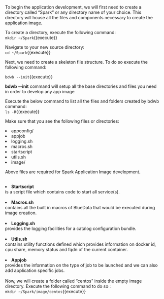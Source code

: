 To begin the application development, we will first need to create a directory called “Spark” or any directory name of your choice. This directory will house all the files and components necessary to create the application image. 

To create a directory, execute the following command:<br>
`mkdir ~/Spark`{{execute}}<br>

Navigate to your new source directory:<br>
`cd ~/Spark`{{execute}}<br>

Next, we need to create a skeleton file structure. To do so execute the following command:

`bdwb --init`{{execute}}

 <b>bdwb --init</b> command will setup all the base directories and files you need in order to develop any app image

 Execute the below command to list all the files and folders created by bdwb command:<br>
`ls -R`{{execute}}

Make sure that you see the following files or directories:
<li>appconfig/</li>
<li>appjob</li> 
<li>logging.sh</li>  
<li>macros.sh</li>  
<li>startscript</li>  
<li>utils.sh</li>
<li>image/</li>

Above files are required for Spark Application Image development.<br>
<br>
<b><li>Startscript</li></b> is a script file which contains code to start all service(s). 
<br>
<br><b><li>Macros.sh</li></b> contains all the built in macros of BlueData that would be executed during image creation.
<br>
<br><b><li>Logging.sh</li></b> provides the logging facilities for a catalog configuration bundle. 
<br>
<br><b><li>Utils.sh</li></b> contains utility functions defined which provides information on docker id, cpu share, memory status and fqdn of the current container.<br>
<br><b><li>Appjob</li></b> provides the information on the type of job to be launched and we can also add application specific jobs.<br>
<br>Now, we will create a folder called “centos” inside the empty image directory. Execute the following command to do so :
<br>`mkdir ~/Spark/image/centos`{{execute}}
